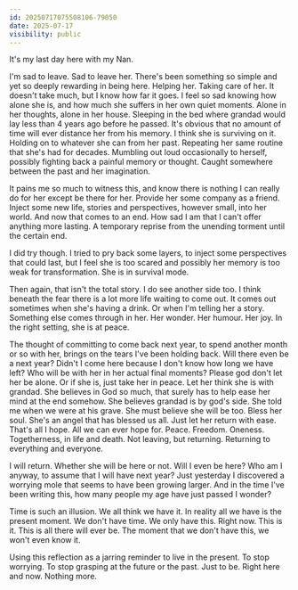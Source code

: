 ```yaml
---
id: 20250717075508106-79050
date: 2025-07-17
visibility: public
---
```

It's my last day here with my Nan.

I'm sad to leave. Sad to leave her. There's been something so simple and yet so deeply rewarding in being here. Helping her. Taking care of her. It doesn't take much, but I know how far it goes. I feel so sad knowing how alone she is, and how much she suffers in her own quiet moments. Alone in her thoughts, alone in her house. Sleeping in the bed where grandad would lay less than 4 years ago before he passed. It's obvious that no amount of time will ever distance her from his memory. I think she is surviving on it. Holding on to whatever she can from her past. Repeating her same routine that she's had for decades. Mumbling out loud occasionally to herself, possibly fighting back a painful memory or thought. Caught somewhere between the past and her imagination. 

It pains me so much to witness this, and know there is nothing I can really do for her except be there for her. Provide her some company as a friend. Inject some new life, stories and perspectives, however small, into her world. And now that comes to an end. How sad I am that I can't offer anything more lasting. A temporary reprise from the unending torment until the certain end. 

I did try though. I tried to pry back some layers, to inject some perspectives that could last, but I feel she is too scared and possibly her memory is too weak for transformation. She is in survival mode. 

Then again, that isn't the total story. I do see another side too. I think beneath the fear there is a lot more life waiting to come out. It comes out sometimes when she's having a drink. Or when I'm telling her a story. Something else comes through in her. Her wonder. Her humour. Her joy. In the right setting, she is at peace.

The thought of committing to come back next year, to spend another month or so with her, brings on the tears I've been holding back. Will there even be a next year? Didn't I come here because I don't know how long we have left? Who will be with her in her actual final moments? Please god don't let her be alone. Or if she is, just take her in peace. Let her think she is with grandad. She believes in God so much, that surely has to help ease her mind at the end somehow. She believes grandad is by god's side. She told me when we were at his grave. She must believe she will be too. Bless her soul. She's an angel that has blessed us all. Just let her return with ease. That's all I hope. All we can ever hope for. Peace. Freedom. Oneness. Togetherness, in life and death. Not leaving, but returning. Returning to everything and everyone.

I will return. Whether she will be here or not. Will I even be here? Who am I anyway, to assume that I will have next year? Just yesterday I discovered a worrying mole that seems to have been growing larger. And in the time I've been writing this, how many people my age have just passed I wonder?

Time is such an illusion. We all think we have it. In reality all we have is the present moment. We don't have time. We only have this. Right now. This is it. This is all there will ever be. The moment that we don't have this, we won't even know it.

Using this reflection as a jarring reminder to live in the present. To stop worrying. To stop grasping at the future or the past. Just to be. Right here and now. Nothing more.